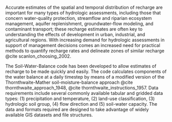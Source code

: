 Accurate estimates of the spatial and temporal distribution of recharge are important for many types of hydrologic assessments, including those that concern water-quality protection, streamflow and riparian ecosystem management, aquifer replenishment, groundwater-flow modeling, and contaminant transport; these recharge estimates are often key to understanding the effects of development in urban, industrial, and agricultural regions. With increasing demand for hydrologic assessments in support of management decisions comes an increased need for practical methods to quantify recharge rates and delineate zones of similar recharge @cite scanlon_choosing_2002.

The Soil-Water-Balance code has been developed to allow estimates of recharge to be made quickly and easily. The code calculates components of the water balance at a daily timestep by means of a modified version of the Thornthwaite-Mather soil-moisture-balance approach @cite thornthwaite_approach_1948, @cite thornthwaite_instructions_1957. Data requirements include several commonly available tabular and gridded data types: (1) precipitation and temperature, (2) land-use classification, (3) hydrologic soil group, (4) flow direction and (5) soil-water capacity. The data and formats required are designed to take advantage of widely available GIS datasets and file structures.